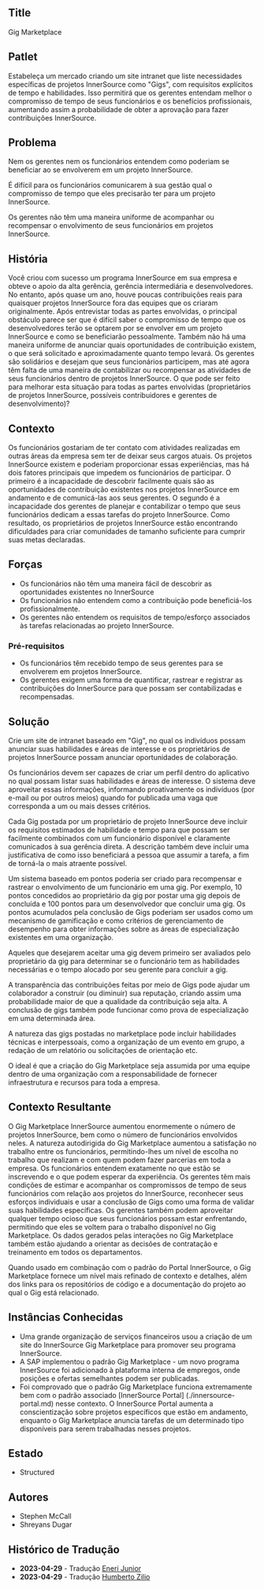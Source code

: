 ## Title

Gig Marketplace

## Patlet  

Estabeleça um mercado criando um site intranet que liste necessidades específicas de projetos InnerSource como "Gigs", com requisitos explícitos de tempo e habilidades. Isso permitirá que os gerentes entendam melhor o compromisso de tempo de seus funcionários e os benefícios profissionais, aumentando assim a probabilidade de obter a aprovação para fazer contribuições InnerSource.

## Problema

Nem os gerentes nem os funcionários entendem como poderiam se beneficiar ao se envolverem em um projeto InnerSource.

É difícil para os funcionários comunicarem à sua gestão qual o compromisso de tempo que eles precisarão ter para um projeto InnerSource.

Os gerentes não têm uma maneira uniforme de acompanhar ou recompensar o envolvimento de seus funcionários em projetos InnerSource.

## História

Você criou com sucesso um programa InnerSource em sua empresa e obteve o apoio da alta gerência, gerência intermediária e desenvolvedores. No entanto, após quase um ano, houve poucas contribuições reais para quaisquer projetos InnerSource fora das equipes que os criaram originalmente. Após entrevistar todas as partes envolvidas, o principal obstáculo parece ser que é difícil saber o compromisso de tempo que os desenvolvedores terão se optarem por se envolver em um projeto InnerSource e como se beneficiarão pessoalmente. Também não há uma maneira uniforme de anunciar quais oportunidades de contribuição existem, o que será solicitado e aproximadamente quanto tempo levará. Os gerentes são solidários e desejam que seus funcionários participem, mas até agora têm falta de uma maneira de contabilizar ou recompensar as atividades de seus funcionários dentro de projetos InnerSource. O que pode ser feito para melhorar esta situação para todas as partes envolvidas (proprietários de projetos InnerSource, possíveis contribuidores e gerentes de desenvolvimento)?

## Contexto

Os funcionários gostariam de ter contato com atividades realizadas em outras áreas da empresa sem ter de deixar seus cargos atuais. Os projetos InnerSource existem e poderiam proporcionar essas experiências, mas há dois fatores principais que impedem os funcionários de participar. O primeiro é a incapacidade de descobrir facilmente quais são as oportunidades de contribuição existentes nos projetos InnerSource em andamento e de comunicá-las aos seus gerentes.  O segundo é a incapacidade dos gerentes de planejar e contabilizar o tempo que seus funcionários dedicam a essas tarefas do projeto InnerSource.  Como resultado, os proprietários de projetos InnerSource estão encontrando dificuldades para criar comunidades de tamanho suficiente para cumprir suas metas declaradas.

## Forças

* Os funcionários não têm uma maneira fácil de descobrir as oportunidades existentes no InnerSource
* Os funcionários não entendem como a contribuição pode beneficiá-los profissionalmente.
* Os gerentes não entendem os requisitos de tempo/esforço associados às tarefas relacionadas ao projeto InnerSource.

### Pré-requisitos

* Os funcionários têm recebido tempo de seus gerentes para se envolverem em projetos InnerSource.
* Os gerentes exigem uma forma de quantificar, rastrear e registrar as contribuições do InnerSource para que possam ser contabilizadas e recompensadas.

## Solução

Crie um site de intranet baseado em "Gig", no qual os indivíduos possam anunciar suas habilidades e áreas de interesse e os proprietários de projetos InnerSource possam anunciar oportunidades de colaboração.

Os funcionários devem ser capazes de criar um perfil dentro do aplicativo no qual possam listar suas habilidades e áreas de interesse.  O sistema deve aproveitar essas informações, informando proativamente os indivíduos (por e-mail ou por outros meios) quando for publicada uma vaga que corresponda a um ou mais desses critérios.

Cada Gig postada por um proprietário de projeto InnerSource deve incluir os requisitos estimados de habilidade e tempo para que possam ser facilmente combinados com um funcionário disponível e claramente comunicados à sua gerência direta. A descrição também deve incluir uma justificativa de como isso beneficiará a pessoa que assumir a tarefa, a fim de torná-la o mais atraente possível.

Um sistema baseado em pontos poderia ser criado para recompensar e rastrear o envolvimento de um funcionário em uma gig.  Por exemplo, 10 pontos concedidos ao proprietário da gig por postar uma gig depois de concluída e 100 pontos para um desenvolvedor que concluir uma gig. Os pontos acumulados pela conclusão de Gigs poderiam ser usados como um mecanismo de gamificação e como critérios de gerenciamento de desempenho para obter informações sobre as áreas de especialização existentes em uma organização.

Aqueles que desejarem aceitar uma gig devem primeiro ser avaliados pelo proprietário da gig para determinar se o funcionário tem as habilidades necessárias e o tempo alocado por seu gerente para concluir a gig.

A transparência das contribuições feitas por meio de Gigs pode ajudar um colaborador a construir (ou diminuir) sua reputação, criando assim uma probabilidade maior de que a qualidade da contribuição seja alta.  A conclusão de gigs também pode funcionar como prova de especialização em uma determinada área.

A natureza das gigs postadas no marketplace pode incluir habilidades técnicas e interpessoais, como a organização de um evento em grupo, a redação de um relatório ou solicitações de orientação etc.

O ideal é que a criação do Gig Marketplace seja assumida por uma equipe dentro de uma organização com a responsabilidade de fornecer infraestrutura e recursos para toda a empresa.

## Contexto Resultante

O Gig Marketplace InnerSource aumentou enormemente o número de projetos InnerSource, bem como o número de funcionários envolvidos neles. A natureza autodirigida do Gig Marketplace aumentou a satisfação no trabalho entre os funcionários, permitindo-lhes um nível de escolha no trabalho que realizam e com quem podem fazer parcerias em toda a empresa.  Os funcionários entendem exatamente no que estão se inscrevendo e o que podem esperar da experiência. Os gerentes têm mais condições de estimar e acompanhar os compromissos de tempo de seus funcionários com relação aos projetos do InnerSource, reconhecer seus esforços individuais e usar a conclusão de Gigs como uma forma de validar suas habilidades específicas.  Os gerentes também podem aproveitar qualquer tempo ocioso que seus funcionários possam estar enfrentando, permitindo que eles se voltem para o trabalho disponível no Gig Marketplace.  Os dados gerados pelas interações no Gig Marketplace também estão ajudando a orientar as decisões de contratação e treinamento em todos os departamentos.

Quando usado em combinação com o padrão do Portal InnerSource, o Gig Marketplace fornece um nível mais refinado de contexto e detalhes, além dos links para os repositórios de código e a documentação do projeto ao qual o Gig está relacionado.

## Instâncias Conhecidas

* Uma grande organização de serviços financeiros usou a criação de um site do InnerSource Gig Marketplace para promover seu programa InnerSource.
* A SAP implementou o padrão Gig Marketplace - um novo programa InnerSource foi adicionado à plataforma interna de empregos, onde posições e ofertas semelhantes podem ser publicadas.
* Foi comprovado que o padrão Gig Marketplace funciona extremamente bem com o padrão associado [InnerSource Portal] (./innersource-portal.md) nesse contexto.  O InnerSource Portal aumenta a conscientização sobre projetos específicos que estão em andamento, enquanto o Gig Marketplace anuncia tarefas de um determinado tipo disponíveis para serem trabalhadas nesses projetos.

## Estado

* Structured

## Autores

* Stephen McCall
* Shreyans Dugar

## Histórico de Tradução

- **2023-04-29** - Tradução [Eneri Junior](https://github.com/jrcosta)
- **2023-04-29** - Tradução [Humberto Zilio](https://github.com/zilio)
